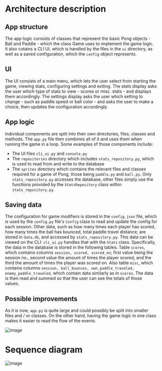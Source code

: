 # Architecture description

## App structure

The app logic consists of classes that represent the basic Pong objects - Ball and Paddle - which the class Game uses to implement the game logic.
It also cotains a CLI UI, which is handled by the files in the `ui` directory, as well as a saved configuration, which the `config` object represents.

## UI
The UI consists of a main menu, which lets the user select from starting the game, viewing stats, configuring settings and exiting.
The stats display asks the user which type of stats to view - scores or misc. stats - and displays them accordingly.
The settings display asks the user which setting to change - such as paddle speed or ball color - and asks the user to make a choice, then updates the configuration accordingly.

## App logic
Individual components are split into their own directories, files, classes and methods. The `app.py` file then combines all of it and uses them when running the game in a loop.
Some examples of those components include:
- The UI files `cli_ui.py` and `console.py`
- The `repositories` directory which includes `stats_repository.py`, which is used to read from and write to the database
- The `sprites` directory which contains the relevant files and classes required for a game of Pong, those being `paddle.py` and `ball.py`.
Only `stats_repository.py` accesses the database, other files simply use the functions provided by the `StatsRepository` class within `stats_repository.py`.

## Saving data
The configuration for game modifiers is stored in the `config.json` file, which is used by the `config.py` file's `Config` class to read and update the config for each session.
Other data, such as how many times each player has scored, how many times the ball has bounced, total paddle travel distance, are stored in `data.db`, and accessed by `stats_repository.py`. This data can be viewed on the CLI: `cli_ui.py` handles that with the `Stats` class.
Specifically, the data in the database is stored in the following tables:
Table `scores`, which contains columns `session, scored, scored_on`; first value being the session no., second value the amount of times the player scored, and the third the amount of times the player was scored on.
Also table `misc`, which contains columns `session, ball_bounces, own_paddle_traveled, enemy_paddle_traveled`, which contain data similarly as in `scores`. The data is then read and summed so that the user can see the totals of those values.

## Possible improvements
As it is now, `app.py` is quite large and could possibly be split into smaller files and / or classes. On the other hand, having the game logic in one class makes it easier to read the flow of the events.

![image](https://github.com/user-attachments/assets/12b3e4d5-c296-4491-97bb-1b0816b2e0c8)


# Sequence diagram
![image](https://github.com/user-attachments/assets/b57ed777-03d8-4e85-bff6-d80f0994dfc3)

